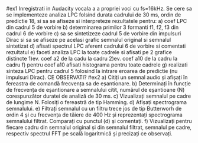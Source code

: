 #ex1
Inregistrati in Audacity vocala a a propriei voci cu fs=16kHz. Se cere sa se implementeze analiza LPC folsind durata cadrului de 30 ms, ordin de predictie 18, si sa se afiseze si interpreteze rezultatele pentru:
a) coef LPC din cadrul 5 de vorbire
b) determinarea primilor 3 formanti f1, f2, f3 din cadrul 6 de vorbire
c) sa se sintetizeze cadrul 5 de vorbire din impulsuri Dirac si sa se afiseze pe acelasi grafic semnalul original si semnalul sintetizat
d) afisati spectrul LPC aferent cadrului 6 de vorbire si comentati rezultatul
e) faceti analiza LPC la toate cadrele si afisati pe 2 grafice distincte 1)ev. coef a2 de la cadu la cadru 2)ev. coef a10 de la cadru la cadru
f) pentru coef a10 afisati histograma pentru toate cadrele
g) realizati sinteza LPC pentru cadrul 5 folosind la intrare eroarea de predictie (nu impulsuri Dirac). CE OBSERVATI?
#ex2
a) Citiți un semnal audio și afișați în fereastra de comandă frecvența sa de eșantionare.
b) Determinați în funcție de frecvența de eșantionare a semnalului citit, numărul de eșantioane (N) corespunzător duratei de analiză de 30 ms.
c) Vizualizați semnalul pe cadre de lungime N. Folosiți o fereastră de tip Hamming.
d) Afișați spectrograma semnalului.
e) Filtrați semnalul cu un filtru trece jos de tip Butterworh de ordin 4 și cu frecvența de tăiere de 400 Hz și reprezentați spectrograma semnalului filtrat. Comparați cu punctul (d) și comentați.
f) Vizualizați pentru fiecare cadru din semnalul original și din semnalul filtrat, semnalul pe cadre, respectiv spectrul FFT pe scală logaritmică și precizați ce observați.